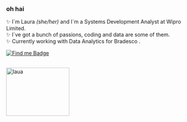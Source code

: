 ### oh hai 


  ✨ I´m Laura <i> (she/her)</i> and I´m a Systems Development Analyst at Wipro Limited.
  <br>
  ✨ I´ve got a bunch of passions, coding and data are some of them.
  <br>
  ✨ Currently working with Data Analytics for Bradesco . 
  <br>
  
  [![Find me Badge](https://img.shields.io/badge/-find%20me%20elsewhere!-blueviolet)](https://linktr.ee/ff0rever)
  
  <br>
  
  <img align="left" alt="laua" height="130" width="170" src="https://64.media.tumblr.com/67ab70e1179ef0f550adab4135e905be/8b82c290c32c68d7-02/s500x750/cdfccb8fb3056b824c49b55ed712bbc89bd5250e.gifv">

  
